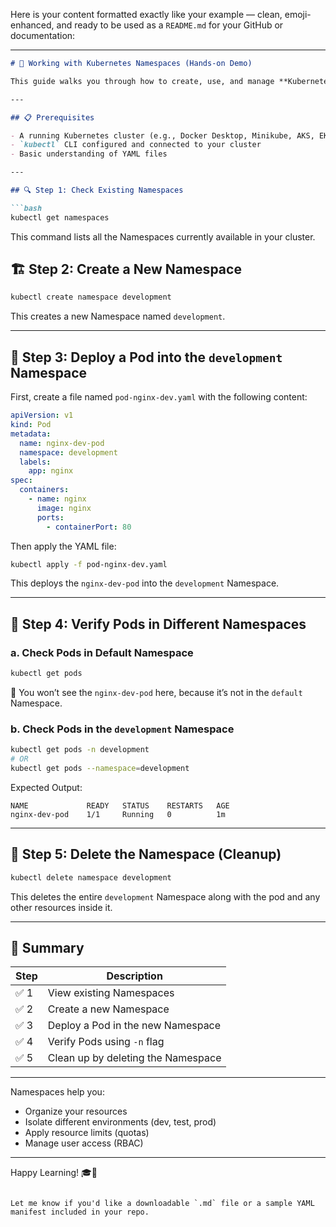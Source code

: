 Here is your content formatted exactly like your example — clean, emoji-enhanced, and ready to be used as a `README.md` for your GitHub or documentation:

---

````markdown
# 🎯 Working with Kubernetes Namespaces (Hands-on Demo)

This guide walks you through how to create, use, and manage **Kubernetes Namespaces** using simple `kubectl` commands — perfect for beginners.

---

## 📋 Prerequisites

- A running Kubernetes cluster (e.g., Docker Desktop, Minikube, AKS, EKS, etc.)
- `kubectl` CLI configured and connected to your cluster
- Basic understanding of YAML files

---

## 🔍 Step 1: Check Existing Namespaces

```bash
kubectl get namespaces
````

This command lists all the Namespaces currently available in your cluster.



## 🏗️ Step 2: Create a New Namespace

```bash
kubectl create namespace development
```

This creates a new Namespace named `development`.

---

## 🚀 Step 3: Deploy a Pod into the `development` Namespace

First, create a file named `pod-nginx-dev.yaml` with the following content:

```yaml
apiVersion: v1
kind: Pod
metadata:
  name: nginx-dev-pod
  namespace: development
  labels:
    app: nginx
spec:
  containers:
    - name: nginx
      image: nginx
      ports:
        - containerPort: 80
```

Then apply the YAML file:

```bash
kubectl apply -f pod-nginx-dev.yaml
```

This deploys the `nginx-dev-pod` into the `development` Namespace.

---

## 🔎 Step 4: Verify Pods in Different Namespaces

### a. Check Pods in Default Namespace

```bash
kubectl get pods
```

🔸 You won’t see the `nginx-dev-pod` here, because it’s not in the `default` Namespace.

### b. Check Pods in the `development` Namespace

```bash
kubectl get pods -n development
# OR
kubectl get pods --namespace=development
```

Expected Output:

```
NAME             READY   STATUS    RESTARTS   AGE
nginx-dev-pod    1/1     Running   0          1m
```

---

## 🧹 Step 5: Delete the Namespace (Cleanup)

```bash
kubectl delete namespace development
```

This deletes the entire `development` Namespace along with the pod and any other resources inside it.

---

## 📘 Summary

| Step | Description                        |
| ---- | ---------------------------------- |
| ✅ 1  | View existing Namespaces           |
| ✅ 2  | Create a new Namespace             |
| ✅ 3  | Deploy a Pod in the new Namespace  |
| ✅ 4  | Verify Pods using `-n` flag        |
| ✅ 5  | Clean up by deleting the Namespace |

---

Namespaces help you:

* Organize your resources
* Isolate different environments (dev, test, prod)
* Apply resource limits (quotas)
* Manage user access (RBAC)

---

Happy Learning! 🎓🚀

```

Let me know if you'd like a downloadable `.md` file or a sample YAML manifest included in your repo.
```
